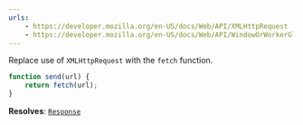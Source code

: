 ```yaml
---
urls:
    - https://developer.mozilla.org/en-US/docs/Web/API/XMLHttpRequest
    - https://developer.mozilla.org/en-US/docs/Web/API/WindowOrWorkerGlobalScope/fetch
---
```


Replace use of `XMLHttpRequest` with the `fetch` function.

```js
function send(url) {
    return fetch(url);
}
```

**Resolves**: [`Response`](https://developer.mozilla.org/en-US/docs/Web/API/Response)
